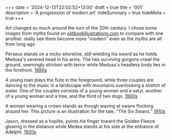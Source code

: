 +++
date = '2024-12-13T22:02:52+13:00'
draft = true
title = '001'
description = 'A progression of modern art'
hideSummary = true
hideMeta = true
+++

Art changed so much around the turn of the 20th century. I chose some images from myths found on [oldbookillustrations.com](https://www.oldbookillustrations.com/) to compare with one another. really see them become more "modern" even as the myths are all from long ago.

Perseus stands on a rocky shoreline, still wielding his sword as he holds Medusa's severed head in his arms. The two surviving gorgons crawl the ground, seemingly stricken with terror while Medusa's headless body lies in the forefront. [1890s](https://www.oldbookillustrations.com/illustrations/perseus-gorgons/)

A young man plays the flute in the foreground, while three couples are dancing to the music in a landscape with mountains overlooking a stretch of water. One of the couples consists of a young woman and a satyr, another of a young woman and a tree, and the third of two dogs. [1900s](https://www.oldbookillustrations.com/illustrations/orpheus/)

A woman wearing a crown stands as though waving at swans flocking around her. This picture is an illustration for the tale, "The Six Swans." [1910s](https://www.oldbookillustrations.com/illustrations/changed-into-swans/)

Jason, dressed as a hoplite, points his finger toward the Golden Fleece glowing in the distance while Medea stands at his side at the entrance of Adelphi. [1920s](https://www.oldbookillustrations.com/illustrations/jason-asked/)
